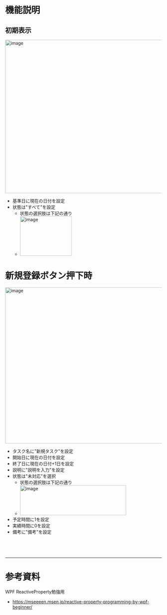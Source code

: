 # 機能説明
## 初期表示
<img width="783" height="492" alt="image" src="https://github.com/user-attachments/assets/4e45ab2a-2952-4cf2-86c3-a74f05ea0cc0" />

* 基準日に現在の日付を設定
* 状態は"すべて"を設定
  * 状態の選択肢は下記の通り
  *  <img width="166" height="127" alt="image" src="https://github.com/user-attachments/assets/d7ab6931-5837-4e6c-a3d3-34c7817b29d3" />

# 新規登録ボタン押下時
<img width="777" height="501" alt="image" src="https://github.com/user-attachments/assets/603e3a48-5477-45f7-bce0-f5475004b292" />

* タスク名に"新規タスク"を設定
* 開始日に現在の日付を設定
* 終了日に現在の日付+1日を設定
* 説明に"説明を入力"を設定
* 状態は"未対応"を選択
  *  状態の選択肢は下記の通り
  *  <img width="341" height="96" alt="image" src="https://github.com/user-attachments/assets/880582df-b069-46ec-8c95-758ebf925b41" />
* 予定時間に1を設定
* 実績時間に0を設定
* 備考に"備考"を設定

　
# 




----
# 参考資料
WPF ReactiveProperty勉強用
* https://mseeeen.msen.jp/reactive-property-programming-by-wpf-beginner/
